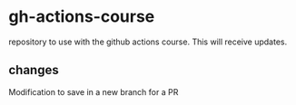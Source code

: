 # gh-actions-course
repository to use with the github actions course.
This will receive updates.

## changes
Modification to save in a new branch for a PR